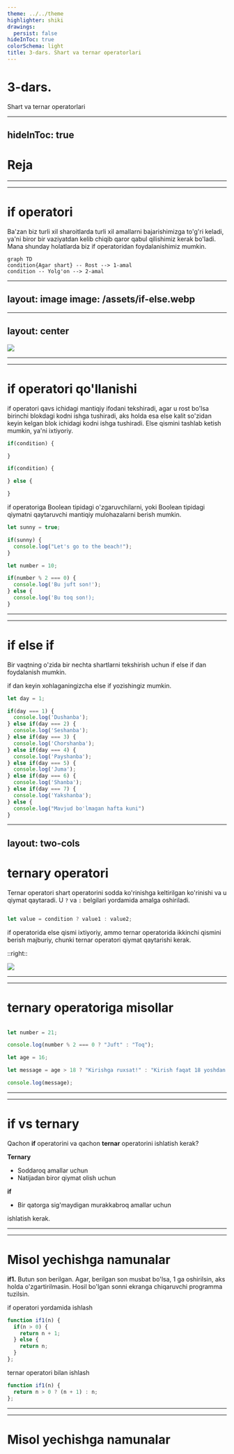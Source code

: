 ```yaml
---
theme: ../../theme
highlighter: shiki
drawings:
  persist: false
hideInToc: true
colorSchema: light
title: 3-dars. Shart va ternar operatorlari
---
```


# 3-dars. 

Shart va ternar operatorlari

---
hideInToc: true
---

# Reja

<Toc :columns="2" />


---
---

# if operatori

Ba'zan biz turli xil sharoitlarda turli xil amallarni bajarishimizga to'g'ri keladi, ya'ni biror bir vaziyatdan kelib chiqib qaror qabul qilishimiz kerak bo'ladi. 
Mana shunday holatlarda biz if operatoridan foydalanishimiz mumkin.

```mermaid
graph TD
condition{Agar shart} -- Rost --> 1-amal
condition -- Yolg'on --> 2-amal
```

---
layout: image
image: /assets/if-else.webp
---

---
layout: center
---

<img src="https://www.webdevelopersnotes.com/wp-content/uploads/joke-being-a-programmer.png" />

---
---

# if operatori qo'llanishi

if operatori qavs ichidagi mantiqiy ifodani tekshiradi, agar u rost bo'lsa birinchi blokdagi kodni ishga tushiradi, aks holda esa else kalit so'zidan keyin kelgan blok ichidagi kodni ishga tushiradi.
Else qismini tashlab ketish mumkin, ya'ni ixtiyoriy.

<div class="grid grid-cols-2 gap-x-4">

```js
if(condition) {

}
```

```js
if(condition) {

} else {

}
```

</div>

if operatoriga Boolean tipidagi o'zgaruvchilarni, yoki Boolean tipidagi qiymatni qaytaruvchi mantiqiy mulohazalarni berish mumkin.

<div class="grid grid-cols-2 gap-x-4">

```js
let sunny = true;

if(sunny) {
  console.log("Let's go to the beach!");
}
```

```js
let number = 10;

if(number % 2 === 0) {
  console.log('Bu juft son!');
} else {
  console.log('Bu toq son!);
}
```

</div>


---
---

# if else if

Bir vaqtning o'zida bir nechta shartlarni tekshirish uchun if else if dan foydalanish mumkin.

if dan keyin xohlaganingizcha else if yozishingiz mumkin.

```js
let day = 1;

if(day === 1) {
  console.log('Dushanba');
} else if(day === 2) {
  console.log('Seshanba');
} else if(day === 3) {
  console.log('Chorshanba');
} else if(day === 4) {
  console.log('Payshanba');
} else if(day === 5) {
  console.log('Juma');
} else if(day === 6) {
  console.log('Shanba');
} else if(day === 7) {
  console.log('Yakshanba');
} else {
  console.log("Mavjud bo'lmagan hafta kuni")
}

```

---
layout: two-cols
---

# ternary operatori

Ternar operatori shart operatorini sodda ko'rinishga keltirilgan ko'rinishi va u qiymat qaytaradi. 
U `?` va  `:` belgilari yordamida amalga oshiriladi. 

```js

let value = condition ? value1 : value2;
```

<SNote>
if operatorida else qismi ixtiyoriy, ammo ternar operatorida ikkinchi qismini berish majburiy, chunki ternar operatori qiymat qaytarishi kerak.
</SNote>

::right::

<div class="flex items-center h-full">
  <img src="/assets/ternary.png" />
</div>

---
---

# ternary operatoriga misollar

```js

let number = 21;

console.log(number % 2 === 0 ? "Juft" : "Toq");

let age = 16;

let message = age > 18 ? "Kirishga ruxsat!" : "Kirish faqat 18 yoshdan oshganlar uchun!";

console.log(message);
```

---
---

# if vs ternary

Qachon **if** operatorini va qachon **ternar** operatorini ishlatish kerak?

**Ternary**

- Soddaroq amallar uchun
- Natijadan biror qiymat olish uchun

**if**

- Bir qatorga sig'maydigan murakkabroq amallar uchun

ishlatish kerak.

---
---

# Misol yechishga namunalar

<SQuestion>

**if1.** Butun son berilgan. Agar, berilgan son musbat bo'lsa, 1 ga oshirilsin, aks holda 
o'zgartirilmasin. Hosil bo'lgan sonni ekranga chiqaruvchi programma tuzilsin. 

</SQuestion>

if operatori yordamida ishlash

```js
function if1(n) {
  if(n > 0) {
    return n + 1;
  } else {
    return n;
  }
};
```

ternar operatori bilan ishlash

```js
function if1(n) {
  return n > 0 ? (n + 1) : n;
};
```

---
---

# Misol yechishga namunalar